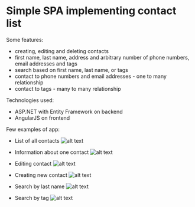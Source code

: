# Simple SPA implementing contact list #
Some features:
* creating, editing and deleting contacts
* first name, last name, address and arbitrary number of phone numbers, email addresses and tags
* search based on first name, last name, or tags
* contact to phone numbers and email addresses - one to many relationship
* contact to tags - many to many relationship

Technologies used:
* ASP.NET with Entity Framework on backend
* AngularJS on frontend
         
Few examples of app:
 
* List of all contacts
 ![alt text](https://image.ibb.co/gcdiBG/Screenshot_7.png)

* Information about one contact
![alt text](https://image.ibb.co/di13BG/Screenshot_1.png)

* Editing contact
![alt text](https://image.ibb.co/eE41yw/Screenshot_2.png)

* Creating new contact
![alt text](https://image.ibb.co/fZKqrG/Screenshot_3.png)
 
* Search by last name
![alt text](https://image.ibb.co/eACX5b/Screenshot_4.png)
 
* Search by tag
![alt text](https://image.ibb.co/kMM3BG/Screenshot_5.png)

